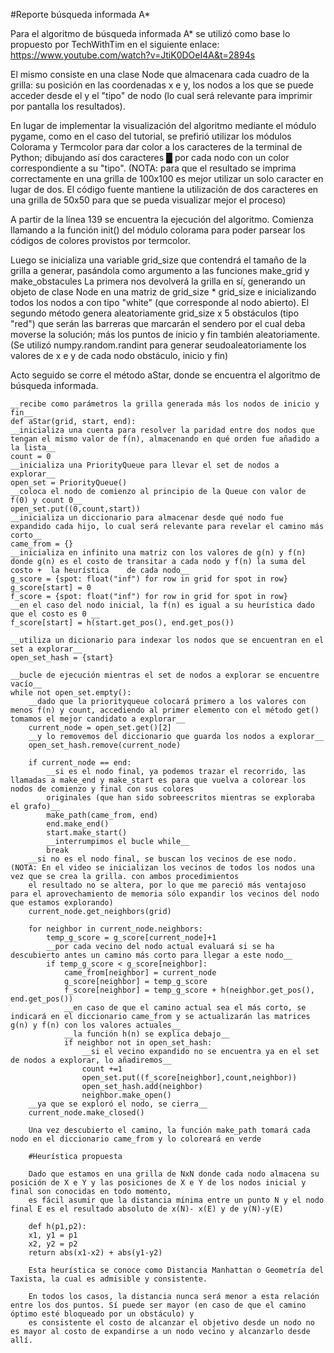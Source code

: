 #Reporte búsqueda informada A*

Para el algoritmo de búsqueda informada A* se utilizó como base lo propuesto por TechWithTim en el siguiente enlace: https://www.youtube.com/watch?v=JtiK0DOeI4A&t=2894s

El mismo consiste en una clase Node que almacenara cada cuadro de la grilla: su posición en las coordenadas x e y, los nodos a los que se puede acceder desde el y el "tipo" de nodo
(lo cual será relevante para imprimir por pantalla los resultados).

En lugar de implementar la visualización del algoritmo mediante el módulo pygame, como en el caso del tutorial, se prefirió utilizar los módulos Colorama y Termcolor para dar color a los
caracteres de la terminal de Python; dibujando así dos caracteres █ por cada nodo con un color correspondiente a su "tipo". (NOTA: para que el resultado se imprima correctamente en 
una grilla de 100x100 es mejor utilizar un solo caracter en lugar de dos. El código fuente mantiene la utilización de dos caracteres en una grilla de 50x50 para que se pueda visualizar
mejor el proceso)

A partir de la línea 139 se encuentra la ejecución del algoritmo. Comienza llamando a la función init() del módulo colorama para poder parsear los códigos de colores provistos por
termcolor.

Luego se inicializa una variable grid_size que contendrá el tamaño de la grilla a generar, pasándola como argumento a las funciones make_grid y make_obstacules
La primera nos devolverá la grilla en sí, generando un objeto de clase Node en una matriz de grid_size * grid_size e inicializando todos los nodos a con tipo "white" (que corresponde al nodo abierto). 
El segundo método genera aleatoriamente grid_size x 5 obstáculos (tipo "red") que serán las barreras que marcarán el sendero por el cual deba moverse la solución; más los puntos de inicio y fin también aleatoriamente. (Se utilizó numpy.random.randint para generar seudoaleatoriamente los valores de x e y de cada nodo obstáculo, inicio y fin)

Acto seguido se corre el método aStar, donde se encuentra el algoritmo de búsqueda informada.

	__recibe como parámetros la grilla generada más los nodos de inicio y fin__
	def aStar(grid, start, end):
	__inicializa una cuenta para resolver la paridad entre dos nodos que tengan el mismo valor de f(n), almacenando en qué orden fue añadido a la lista__
    count = 0
	__inicializa una PriorityQueue para llevar el set de nodos a explorar__
    open_set = PriorityQueue()
	__coloca el nodo de comienzo al principio de la Queue con valor de f(0) y count 0__
    open_set.put((0,count,start))
	__inicializa un diccionario para almacenar desde qué nodo fue expandido cada hijo, lo cual será relevante para revelar el camino más corto__
    came_from = {}
	__inicializa en infinito una matriz con los valores de g(n) y f(n) donde g(n) es el costo de transitar a cada nodo y f(n) la suma del costo +  la heurística 	de cada nodo__
    g_score = {spot: float("inf") for row in grid for spot in row}
    g_score[start] = 0
    f_score = {spot: float("inf") for row in grid for spot in row}
	__en el caso del nodo inicial, la f(n) es igual a su heurística dado que el costo es 0 __
    f_score[start] = h(start.get_pos(), end.get_pos())

	__utiliza un dicionario para indexar los nodos que se encuentran en el set a explorar__
    open_set_hash = {start}

	__bucle de ejecución mientras el set de nodos a explorar se encuentre vacío__
    while not open_set.empty():
		__dado que la priorityqueue colocará primero a los valores con menos f(n) y count, accediendo al primer elemento con el método get() tomamos el mejor candidato a explorar__
        current_node = open_set.get()[2]
		__y lo removemos del diccionario que guarda los nodos a explorar__
        open_set_hash.remove(current_node)

        if current_node == end:
			__si es el nodo final, ya podemos trazar el recorrido, las llamadas a make_end y make_start es para que vuelva a colorear los nodos de comienzo y final con sus colores
			originales (que han sido sobreescritos mientras se exploraba el grafo)__
            make_path(came_from, end)
            end.make_end()
            start.make_start()
			__interrumpimos el bucle while__
            break
		__si no es el nodo final, se buscan los vecinos de ese nodo. (NOTA: En el video se inicializan los vecinos de todos los nodos una vez que se crea la grilla. con ambos procedimientos
		el resultado no se altera, por lo que me pareció más ventajoso para el aprovechamiento de memoria sólo expandir los vecinos del nodo que estamos explorando)
        current_node.get_neighbors(grid)
		
        for neighbor in current_node.neighbors:
            temp_g_score = g_score[current_node]+1
			__por cada vecino del nodo actual evaluará si se ha descubierto antes un camino más corto para llegar a este nodo__
            if temp_g_score < g_score[neighbor]:
                came_from[neighbor] = current_node
                g_score[neighbor] = temp_g_score
                f_score[neighbor] = temp_g_score + h(neighbor.get_pos(), end.get_pos())
				__en caso de que el camino actual sea el más corto, se indicará en el diccionario came_from y se actualizarán las matrices g(n) y f(n) con los valores actuales__
				__la función h(n) se explica debajo__
                if neighbor not in open_set_hash:
					__si el vecino expandido no se encuentra ya en el set de nodos a explorar, lo añadiremos__
                    count +=1
                    open_set.put((f_score[neighbor],count,neighbor))
                    open_set_hash.add(neighbor)
                    neighbor.make_open()
        __ya que se exploró el nodo, se cierra__
        current_node.make_closed()
		
		Una vez descubierto el camino, la función make_path tomará cada nodo en el diccionario came_from y lo coloreará en verde
		
		#Heurística propuesta
		
		Dado que estamos en una grilla de NxN donde cada nodo almacena su posición de X e Y y las posiciones de X e Y de los nodos inicial y final son conocidas en todo momento,
		es fácil asumir que la distancia mínima entre un punto N y el nodo final E es el resultado absoluto de x(N)- x(E) y de y(N)-y(E)
		
		def h(p1,p2):
		x1, y1 = p1
		x2, y2 = p2
		return abs(x1-x2) + abs(y1-y2)
		
		Esta heurística se conoce como Distancia Manhattan o Geometría del Taxista, la cual es admisible y consistente.
		
		En todos los casos, la distancia nunca será menor a esta relación entre los dos puntos. Sí puede ser mayor (en caso de que el camino óptimo esté bloqueado por un obstáculo) y
		es consistente el costo de alcanzar el objetivo desde un nodo no es mayor al costo de expandirse a un nodo vecino y alcanzarlo desde allí. 


